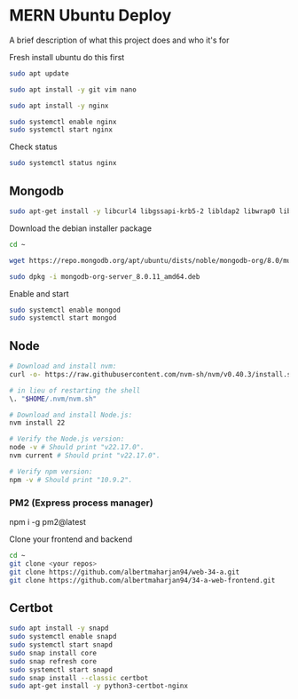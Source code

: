 
# MERN Ubuntu Deploy

A brief description of what this project does and who it's for

Fresh install ubuntu do this first
```bash
sudo apt update
```

```bash
sudo apt install -y git vim nano
```

```bash
sudo apt install -y nginx
```

```bash
sudo systemctl enable nginx 
sudo systemctl start nginx
```

Check status

```bash
sudo systemctl status nginx
```

## Mongodb
```bash
sudo apt-get install -y libcurl4 libgssapi-krb5-2 libldap2 libwrap0 libsasl2-2 libsasl2-modules libsasl2-modules-gssapi-mit openssl liblzma5
```

Download the debian installer package
```bash
cd ~

wget https://repo.mongodb.org/apt/ubuntu/dists/noble/mongodb-org/8.0/multiverse/binary-amd64/mongodb-org-server_8.0.11_amd64.deb
```

```bash
sudo dpkg -i mongodb-org-server_8.0.11_amd64.deb 
```

Enable and start 
```bash
sudo systemctl enable mongod
sudo systemctl start mongod
```

## Node
```bash
# Download and install nvm:
curl -o- https://raw.githubusercontent.com/nvm-sh/nvm/v0.40.3/install.sh | bash

# in lieu of restarting the shell
\. "$HOME/.nvm/nvm.sh"

# Download and install Node.js:
nvm install 22

# Verify the Node.js version:
node -v # Should print "v22.17.0".
nvm current # Should print "v22.17.0".

# Verify npm version:
npm -v # Should print "10.9.2".
```

### PM2 (Express process manager)
npm i -g pm2@latest

Clone your frontend and backend 

```bash
cd ~
git clone <your repos>
git clone https://github.com/albertmaharjan94/web-34-a.git
git clone https://github.com/albertmaharjan94/34-a-web-frontend.git
```

## Certbot
```bash
sudo apt install -y snapd
sudo systemctl enable snapd
sudo systemctl start snapd
sudo snap install core
sudo snap refresh core
sudo systemctl start snapd
sudo snap install --classic certbot
sudo apt-get install -y python3-certbot-nginx
```
